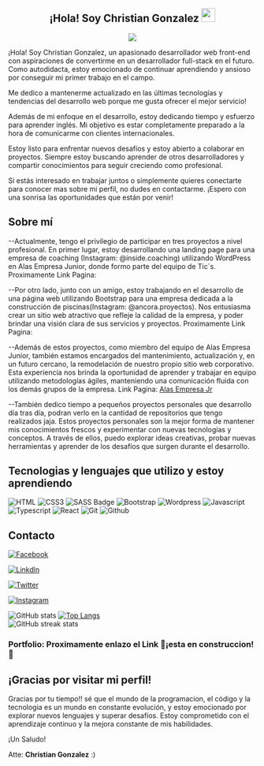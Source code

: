 

<h2 align="center">
  ¡Hola! Soy Christian Gonzalez 
  <img src="https://media.giphy.com/media/hvRJCLFzcasrR4ia7z/giphy.gif" width="28">
</h2> 

<p align="center">
  <img src="https://readme-typing-svg.herokuapp.com/?lines=Programador%20FullTime;&center=true&width=380&height=45"></a>
</p>

<!-- Intro  -->

¡Hola! Soy Christian Gonzalez, un apasionado desarrollador web front-end con aspiraciones de convertirme en un desarrollador full-stack en el futuro. Como autodidacta, estoy emocionado de continuar aprendiendo y ansioso por conseguir mi primer trabajo en el campo.

Me dedico a mantenerme actualizado en las últimas tecnologías y tendencias del desarrollo web porque me gusta ofrecer el mejor servicio!

Además de mi enfoque en el desarrollo, estoy dedicando tiempo y esfuerzo para aprender inglés. Mi objetivo es estar completamente preparado a la hora de comunicarme con clientes internacionales.

Estoy listo para enfrentar nuevos desafíos y estoy abierto a colaborar en proyectos. Siempre estoy buscando aprender de otros desarrolladores y compartir conocimientos para seguir creciendo como profesional.

Si estás interesado en trabajar juntos o simplemente quieres conectarte para conocer mas sobre mi perfil, no dudes en contactarme. ¡Espero con una sonrisa las oportunidades que están por venir!


## Sobre mí 
--Actualmente, tengo el privilegio de participar en tres proyectos a nivel profesional. 
En primer lugar, estoy desarrollando una landing page para una empresa de coaching (Instagram: @inside.coaching) utilizando WordPress en Alas Empresa Junior, donde formo parte del equipo de Tic´s. Proximamente Link Pagina:

--Por otro lado, junto con un amigo, estoy trabajando en el desarrollo de una página web utilizando Bootstrap para una empresa dedicada a la construcción de piscinas(Instagram: @ancora.proyectos). Nos entusiasma crear un sitio web atractivo que refleje la calidad de la empresa, y poder brindar una visión clara de sus servicios y proyectos. Proximamente Link Pagina:

--Además de estos proyectos, como miembro del equipo de Alas Empresa Junior, también estamos encargados del mantenimiento, actualización y, en un futuro cercano, la remodelación de nuestro propio sitio web corporativo. Esta experiencia nos brinda la oportunidad de aprender y trabajar en equipo utilizando metodologías ágiles, manteniendo una comunicación fluida con los demás grupos de la empresa. Link Pagina: [Alas Empresa Jr](https://www.alasempresajunior.com.ar/)


--También dedico tiempo a pequeños proyectos personales que desarrollo día tras día, podran verlo en la cantidad de repositorios que tengo realizados jaja.
Estos proyectos personales son la mejor forma de mantener mis conocimientos frescos y experimentar con nuevas tecnologías y conceptos. A través de ellos, puedo explorar ideas creativas, probar nuevas herramientas y aprender de los desafíos que surgen durante el desarrollo.

## Tecnologias y lenguajes que utilizo y estoy aprendiendo
![HTML](https://img.shields.io/badge/HTML5-E34F26?style=for-the-badge&logo=html5&logoColor=white)
![CSS3](https://img.shields.io/badge/CSS3-1572B6?style=for-the-badge&logo=css3&logoColor=white)
![SASS Badge](https://img.shields.io/badge/Sass-CC6699?style=for-the-badge&logo=sass&logoColor=white)
![Bootstrap](https://img.shields.io/badge/Bootstrap-563D7C?style=for-the-badge&logo=bootstrap&logoColor=white)
![Wordpress](https://img.shields.io/badge/Wordpress-266D4C?style=for-the-badge&logo=wordpress&logoColor=white)
![Javascript](https://img.shields.io/badge/Javascript-F0DB4F?style=for-the-badge&labelColor=black&logo=javascript&logoColor=F0DB4F)
![Typescript](https://img.shields.io/badge/Typescript-007acc?style=for-the-badge&labelColor=black&logo=typescript&logoColor=007acc)
![React](https://img.shields.io/badge/-React-61DBFB?style=for-the-badge&labelColor=black&logo=react&logoColor=61DBFB)
![Git](https://img.shields.io/badge/Git-F05032?style=for-the-badge&logo=git&logoColor=white)
![Github](https://img.shields.io/badge/Github-463457?style=for-the-badge&logo=github&logoColor=white)


## Contacto
[![Facebook](https://img.shields.io/badge/Facebook-123660?style=for-the-badge&logo=Facebook&logoColor=white)](https://www.facebook.com/christiannnnnn1999/)

[![Linkdln](https://img.shields.io/badge/linkedin-78CFFD?style=for-the-badge&logo=linkedin&logoColor=white)](https://www.linkedin.com/in/christian-isaac-gonzalez-developer-web-fullstack/)

[![Twitter](https://img.shields.io/badge/twitter-1DA1F2?style=for-the-badge&logo=twitter&logoColor=white)](https://twitter.com/ChristianG099)

[![Instagram](https://img.shields.io/badge/instagram-C13584?style=for-the-badge&logo=instagram&logoColor=white)](https://www.instagram.com/christian.gonzalez_14/)
 
![GitHub stats](https://github-readme-stats.vercel.app/api?username=chrisglz14&show_icons=true) [![Top Langs](https://github-readme-stats.vercel.app/api/top-langs/?username=chrisglz14)](https://github.com/anuraghazra/github-readme-stats)  
![GitHub streak stats](https://streak-stats.demolab.com/?user=chrisglz14)  
### Portfolio: Proximamente enlazo el Link 🔨¡esta en construccion!🔨


## ¡Gracias por visitar mi perfil!
Gracias por tu tiempo!! sé que el mundo de la programacion, el código y la tecnologia es un mundo en constante evolución, y estoy emocionado por explorar nuevos lenguajes y superar desafíos. Estoy comprometido con el aprendizaje continuo y la mejora constante de mis habilidades.

¡Un Saludo!

Atte: **Christian Gonzalez** :)
